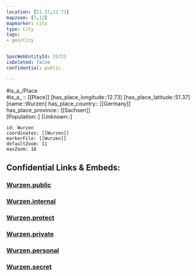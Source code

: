```yaml
---
location: [51.37,12.73] 
mapzoom: [7,12] 
mapmarker: city 
type: City
tags:
- geo/City


SpocWebEntityId: 35723
isDeleted: false
confidential: public

---
```

#is_a_/Place  
#is_a_ :: [[Place]] 
[has_place_longitude::12.73] 
[has_place_latitude::51.37] 
[name::Wurzen] 
has_place_country:: [[Germany]]  
has_place_province:: [[Sachsen]]  
[Population::] 
[Unknown::] 


```leaflet
id: Wurzen
coordinates: [[Wurzen]] 
markerFile: [[Wurzen]] 
defaultZoom: 11 
maxZoom: 18
```


## Confidential Links & Embeds: 

### [Wurzen.public](/_public/\Earth\Continent\Europe\Europe~Central\Germany\Germany~East\Sachsen\counties~Sachsen\Leipzig\cities~LeipzigWurzen.public.md) 

### [Wurzen.internal](/_internal/\Earth\Continent\Europe\Europe~Central\Germany\Germany~East\Sachsen\counties~Sachsen\Leipzig\cities~LeipzigWurzen.internal.md) 

### [Wurzen.protect](/_protect/\Earth\Continent\Europe\Europe~Central\Germany\Germany~East\Sachsen\counties~Sachsen\Leipzig\cities~LeipzigWurzen.protect.md) 

### [Wurzen.private](/_private/\Earth\Continent\Europe\Europe~Central\Germany\Germany~East\Sachsen\counties~Sachsen\Leipzig\cities~LeipzigWurzen.private.md) 

### [Wurzen.personal](/_personal/\Earth\Continent\Europe\Europe~Central\Germany\Germany~East\Sachsen\counties~Sachsen\Leipzig\cities~LeipzigWurzen.personal.md) 

### [Wurzen.secret](/_secret/\Earth\Continent\Europe\Europe~Central\Germany\Germany~East\Sachsen\counties~Sachsen\Leipzig\cities~LeipzigWurzen.secret.md)

